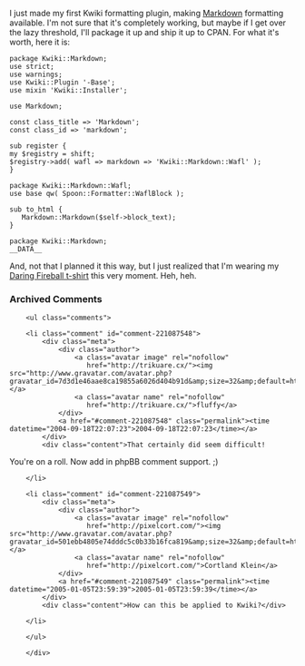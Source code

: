 I just made my first Kwiki formatting plugin, making [Markdown][markdown] formatting available.  I'm not sure that it's completely working, but maybe if I get over the lazy threshold, I'll package it up and ship it up to CPAN.  For what it's worth, here it is:

    package Kwiki::Markdown;
    use strict;
    use warnings;
    use Kwiki::Plugin '-Base';
    use mixin 'Kwiki::Installer';
    
    use Markdown;
    
    const class_title => 'Markdown';
    const class_id => 'markdown';
    
    sub register {
	my $registry = shift;
	$registry->add( wafl => markdown => 'Kwiki::Markdown::Wafl' );
    }
    
    package Kwiki::Markdown::Wafl;
    use base qw( Spoon::Formatter::WaflBlock );
    
    sub to_html {
       Markdown::Markdown($self->block_text);
    }
    
    package Kwiki::Markdown;
    __DATA__
    
And, not that I planned it this way, but I just realized that I'm wearing my [Daring Fireball t-shirt][tshirt] this very moment.  Heh, heh.

[markdown]: http://daringfireball.net/projects/markdown/
[tshirt]: http://daringfireball.net/members/

<div id="comments" class="comments archived-comments">
            <h3>Archived Comments</h3>
            
        <ul class="comments">
            
        <li class="comment" id="comment-221087548">
            <div class="meta">
                <div class="author">
                    <a class="avatar image" rel="nofollow" 
                       href="http://trikuare.cx/"><img src="http://www.gravatar.com/avatar.php?gravatar_id=7d3d1e46aae8ca19855a6026d404b91d&amp;size=32&amp;default=http://mediacdn.disqus.com/1320279820/images/noavatar32.png"/></a>
                    <a class="avatar name" rel="nofollow" 
                       href="http://trikuare.cx/">fluffy</a>
                </div>
                <a href="#comment-221087548" class="permalink"><time datetime="2004-09-18T22:07:23">2004-09-18T22:07:23</time></a>
            </div>
            <div class="content">That certainly did seem difficult!

You're on a roll.  Now add in phpBB comment support. ;)</div>
            
        </li>
    
        <li class="comment" id="comment-221087549">
            <div class="meta">
                <div class="author">
                    <a class="avatar image" rel="nofollow" 
                       href="http://pixelcort.com/"><img src="http://www.gravatar.com/avatar.php?gravatar_id=501ebb4805e74dddc5c0b33b16fca819&amp;size=32&amp;default=http://mediacdn.disqus.com/1320279820/images/noavatar32.png"/></a>
                    <a class="avatar name" rel="nofollow" 
                       href="http://pixelcort.com/">Cortland Klein</a>
                </div>
                <a href="#comment-221087549" class="permalink"><time datetime="2005-01-05T23:59:39">2005-01-05T23:59:39</time></a>
            </div>
            <div class="content">How can this be applied to Kwiki?</div>
            
        </li>
    
        </ul>
    
        </div>
    
